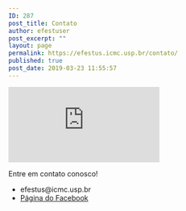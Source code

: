 ```yaml
---
ID: 287
post_title: Contato
author: efestuser
post_excerpt: ""
layout: page
permalink: https://efestus.icmc.usp.br/contato/
published: true
post_date: 2019-03-23 11:55:57
---
```

<iframe frameborder="0" scrolling="no" marginheight="0" marginwidth="0" src="https://maps.google.com/maps?q=ICMC%20-%20USP%20S%C3%A3o%20Carlos&amp;t=m&amp;z=15&amp;output=embed&amp;iwloc=near" aria-label="ICMC - USP São Carlos"></iframe>		
			<p>Entre em contato conosco!</p>		
					<ul>
							<li >
										efestus@icmc.usp.br
									</li>
								<li >
					<a href="https://www.facebook.com/efestus.usp/">						
										Página do Facebook
											</a>
									</li>
						</ul>